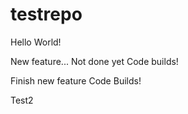 # testrepo

Hello World!

New feature... Not done yet
Code builds!

Finish new feature
Code Builds!

Test2